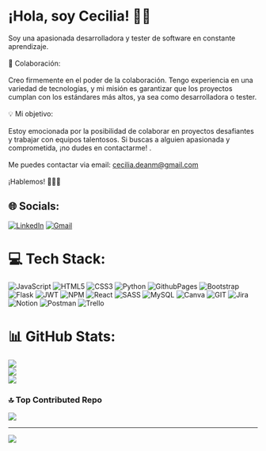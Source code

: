 # ¡Hola, soy Cecilia! 👋🏻 

Soy una apasionada desarrolladora y tester de software en constante aprendizaje. <br><br>🤝 Colaboración:<br><br>Creo firmemente en el poder de la colaboración. Tengo experiencia en una variedad de tecnologías, y mi misión es garantizar que los proyectos cumplan con los estándares más altos, ya sea como desarrolladora o tester.<br><br>💡 Mi objetivo:<br><br>Estoy emocionada por la posibilidad de colaborar en proyectos desafiantes y trabajar con equipos talentosos. Si buscas a alguien apasionada y comprometida, ¡no dudes en contactarme! .
<br><br>Me puedes contactar via email: cecilia.deanm@gmail.com
<br><br>¡Hablemos! 👩‍💻✨


## 🌐 Socials:
[![LinkedIn](https://img.shields.io/badge/LinkedIn-%230077B5.svg?logo=linkedin&logoColor=white)](https://linkedin.com/in/https://www.linkedin.com/in/ceciliadean/) 
[![Gmail](https://img.shields.io/badge/Gmail-D14836?&logo=gmail&logoColor=white)](mailto:cecilia.deanm@gmail.com)

# 💻 Tech Stack:
![JavaScript](https://img.shields.io/badge/javascript-%23323330.svg?style=for-the-badge&logo=javascript&logoColor=%23F7DF1E) ![HTML5](https://img.shields.io/badge/html5-%23E34F26.svg?style=for-the-badge&logo=html5&logoColor=white) ![CSS3](https://img.shields.io/badge/css3-%231572B6.svg?style=for-the-badge&logo=css3&logoColor=white) ![Python](https://img.shields.io/badge/python-3670A0?style=for-the-badge&logo=python&logoColor=ffdd54) ![GithubPages](https://img.shields.io/badge/github%20pages-121013?style=for-the-badge&logo=github&logoColor=white) ![Bootstrap](https://img.shields.io/badge/bootstrap-%238511FA.svg?style=for-the-badge&logo=bootstrap&logoColor=white) ![Flask](https://img.shields.io/badge/flask-%23000.svg?style=for-the-badge&logo=flask&logoColor=white) ![JWT](https://img.shields.io/badge/JWT-black?style=for-the-badge&logo=JSON%20web%20tokens) ![NPM](https://img.shields.io/badge/NPM-%23CB3837.svg?style=for-the-badge&logo=npm&logoColor=white) ![React](https://img.shields.io/badge/react-%2320232a.svg?style=for-the-badge&logo=react&logoColor=%2361DAFB) ![SASS](https://img.shields.io/badge/SASS-hotpink.svg?style=for-the-badge&logo=SASS&logoColor=white) ![MySQL](https://img.shields.io/badge/mysql-%2300000f.svg?style=for-the-badge&logo=mysql&logoColor=white) ![Canva](https://img.shields.io/badge/Canva-%2300C4CC.svg?style=for-the-badge&logo=Canva&logoColor=white) ![GIT](https://img.shields.io/badge/Git-fc6d26?style=for-the-badge&logo=git&logoColor=white) ![Jira](https://img.shields.io/badge/jira-%230A0FFF.svg?style=for-the-badge&logo=jira&logoColor=white) ![Notion](https://img.shields.io/badge/Notion-%23000000.svg?style=for-the-badge&logo=notion&logoColor=white) ![Postman](https://img.shields.io/badge/Postman-FF6C37?style=for-the-badge&logo=postman&logoColor=white) ![Trello](https://img.shields.io/badge/Trello-%23026AA7.svg?style=for-the-badge&logo=Trello&logoColor=white)
# 📊 GitHub Stats:
![](https://github-readme-stats.vercel.app/api?username=ceciliadean182&theme=radical&hide_border=false&include_all_commits=true&count_private=true)<br/>
![](https://github-readme-streak-stats.herokuapp.com/?user=ceciliadean182&theme=radical&hide_border=false)<br/>
![](https://github-readme-stats.vercel.app/api/top-langs/?username=ceciliadean182&theme=radical&hide_border=false&include_all_commits=true&count_private=true&layout=compact)

### 🔝 Top Contributed Repo
![](https://github-contributor-stats.vercel.app/api?username=ceciliadean182&limit=5&theme=radical&combine_all_yearly_contributions=true)

---
[![](https://visitcount.itsvg.in/api?id=ceciliadean182&icon=2&color=5)](https://visitcount.itsvg.in)

